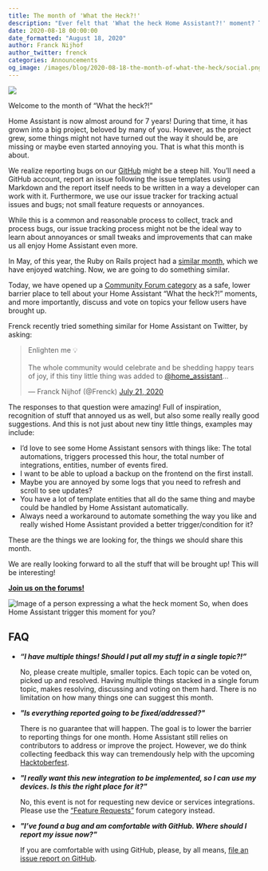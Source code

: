 ```yaml
---
title: The month of 'What the Heck?!'
description: "Ever felt that 'What the heck Home Assistant?!' moment? This month, we would like to learn about your 'what the heck?!' moments..."
date: 2020-08-18 00:00:00
date_formatted: "August 18, 2020"
author: Franck Nijhof
author_twitter: frenck
categories: Announcements
og_image: /images/blog/2020-08-18-the-month-of-what-the-heck/social.png
---
```


<a href='https://community.home-assistant.io/c/what-the-heck/52'><img src='/images/blog/2020-08-18-the-month-of-what-the-heck/social.png' style='border: 0;box-shadow: none;'></a>

Welcome to the month of “What the heck?!”

Home Assistant is now almost around for 7 years! During that time, it has grown
into a big project, beloved by many of you. However, as the project grew, some
things might not have turned out the way it should be, are missing or maybe even
started annoying you. That is what this month is about.

We realize reporting bugs on our [GitHub][github-issues] might be a steep hill.
You’ll need a GitHub account, report an issue following the issue templates
using Markdown and the report itself needs to be written in a way a developer
can work with it. Furthermore, we use our issue tracker for tracking actual
issues and bugs; not small feature requests or annoyances.

While this is a common and reasonable process to collect, track and process
bugs, our issue tracking process might not be the ideal way to learn about
annoyances or small tweaks and improvements that can make us all enjoy
Home Assistant even more.

In May, of this year, the Ruby on Rails project had a [similar month][rorwtf],
which we have enjoyed watching. Now, we are going to do something similar.

Today, we have opened up a [Community Forum category][forum] as a safe, lower
barrier place to tell about your Home Assistant “What the heck?!” moments,
and more importantly, discuss and vote  on topics your fellow users have
brought up.

Frenck recently tried something similar for Home Assistant on Twitter,
by asking:

<blockquote class="twitter-tweet"><p lang="en" dir="ltr">Enlighten me 💡<br><br>The whole community would celebrate and be shedding happy tears of joy, if this tiny little thing was added to <a href="https://twitter.com/home_assistant?ref_src=twsrc%5Etfw">@home_assistant</a>...</p>&mdash; Franck Nijhof (@Frenck) <a href="https://twitter.com/Frenck/status/1285592609772244993?ref_src=twsrc%5Etfw">July 21, 2020</a>
</blockquote>

The responses to that question were amazing! Full of inspiration, recognition of
stuff that annoyed us as well, but also some really really good suggestions.
And this is not just about new tiny little things, examples may include:

- I’d love to see some Home Assistant sensors with things like: The total
  automations, triggers processed this hour, the total number of integrations,
  entities, number of events fired.
- I want to be able to upload a backup on the frontend on the first install.
- Maybe you are annoyed by some logs that you need to refresh and scroll to see
  updates?
- You have a lot of template entities that all do the same thing and maybe could
  be handled by Home Assistant automatically.
- Always need a workaround to automate something the way you like and really
  wished Home Assistant provided a better trigger/condition for it?

These are the things we are looking for, the things we should share this month.

We are really looking forward to all the stuff that will be brought up!
This will be interesting!

**[Join us on the forums!][forum]**

<p class='img'>
<img src='/images/blog/2020-08-18-the-month-of-what-the-heck/jackie-chan-what-the-heck.jpg' alt='Image of a person expressing a what the heck moment'></a>
So, when does Home Assistant trigger this moment for you?
</p>

## FAQ

- **_“I have multiple things! Should I put all my stuff in a single topic?!”_**

  No, please create multiple, smaller topics. Each topic can be voted on,
  picked up and resolved. Having multiple things stacked in a single forum
  topic, makes resolving, discussing and voting on them hard. There is no
  limitation on how many things one can suggest this month.

- **_"Is everything reported going to be fixed/addressed?"_**

  There is no guarantee that will happen. The goal is to lower the barrier to
  reporting things for one month. Home Assistant still relies on contributors
  to address or improve the project. However, we do think collecting feedback
  this way can tremendously help with the upcoming
  [Hacktoberfest][hacktoberfest].

- **_"I really want this new integration to be implemented, so I can use my
  devices. Is this the right place for it?"_**

  No, this event is not for requesting new device or services integrations.
  Please use the [“Feature Requests”][feature-requests] forum category instead.

- **_"I’ve found a bug and am comfortable with GitHub. Where should I report my
  issue now?"_**

  If you are comfortable with using GitHub, please, by all means, [file an issue
  report on GitHub][github-issues].

[rorwtf]: https://weblog.rubyonrails.org/2020/5/7/A-May-of-WTFs/
[forum]: https://community.home-assistant.io/c/what-the-heck/52
[github-issues]: https://github.com/home-assistant/core/issues
[feature-requests]: https://community.home-assistant.io/c/feature-requests/13
[hacktoberfest]: https://hacktoberfest.digitalocean.com

